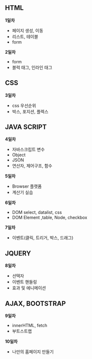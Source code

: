 ## HTML

**1일차**
+ 페이지 생성, 이동
+ 리스트, 테이블
+ form

**2일차**
+ form
+ 블럭 태그, 인라인 태그

## CSS

**3일차**
+ css 우선순위
+ 박스, 포지션, 플렉스

## JAVA SCRIPT

**4일차**
+ 자바스크립트 변수
+ Object
+ JSON
+ 연산자, 제어구조, 함수

**5일차**
+ Browser 플랫폼
+ 계산기 실습

**6일차**

+ DOM select, datalist, css
+ DOM Element ,table, Node, checkbox

**7일차**
+ 이벤트(클릭, 트리거, 박스, 드래그)

## JQUERY

**8일차**
+ 선택자
+ 이벤트 핸들링
+ 효과 및 에니메이션

## AJAX, BOOTSTRAP

**9일차**
+ innerHTML, fetch
+ 부트스트랩

**10일차**
+ 나만의 홈페이지 만들기


